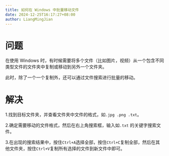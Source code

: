 ```yaml
---
title: 如何在 Windows 中批量移动文件
date: 2024-12-25T16:17:27+08:00
author: LiangMingJian
---
```


# 问题

在使用 Windows 时，有时候需要将多个文件（比如图片，视频）从一个包含不同类型文件的文件夹中复制或移动到另外一个文件夹。

此时，除了一个一个复制外，还可以通过文件搜索进行批量的移动。

# 解决

1.找到目标文件夹，并查看文件夹中文件的格式，如`.jpg .png .txt`。

2.确定需要移动的文件格式，然后在右上角搜索框，输入如`.txt` 的关键字搜索文件。

3.在出现的搜索结果中，按住`Ctrl+A`选择全部，按住`Ctrl+C`复制全部，然后在其他文件夹，按住`Ctrl+V`复制所有选择的文件到新文件中即可。
